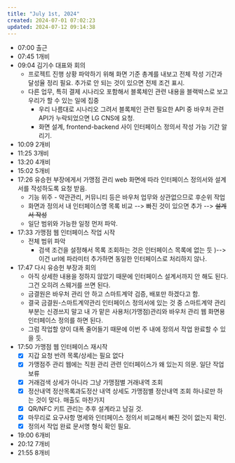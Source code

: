 ```yaml
---
title: "July 1st, 2024"
created: 2024-07-01 07:02:23
updated: 2024-07-12 09:14:38
---
```

  * 07:00 출근
  * 07:45 1개비
  * 09:04 김기수 대표와 회의
    * 프로젝트 진행 상황 파악하기 위해 화면 기준 총계를 내보고 전체 작성 기간과 달성율 정리 필요. 추가로 안 되는 것이 있으면 전제 조건 표시.
    * 다른 업무, 특히 결제 시나리오 포함해서 블록체인 관련 내용을 블랙박스로 보고 우리가 할 수 있는 일에 집중
      * 우리 나름대로 시나리오 그려서 블록체인 관련 필요한 API 중 바우처 관련 API가 누락되었으면 LG CNS에 요청.
      * 화면 설계, frontend-backend 사이 인터페이스 정의서 작성 가능 기간 알리기.
  * 10:09 2개비
  * 11:25 3개비
  * 13:20 4개비
  * 15:02 5개비
  * 17:26 유승헌 부장에게서 가맹점 관리 web 화면에 따라 인터페이스 정의서와 설계서를 작성하도록 요청 받음.
    * 기능 위주 - 약관관리, 커뮤니티 등은 바우처 업무와 상관없으므로 후순위 작업
    * 화면과 정의서 내 인터페이스명 목록 비교 --> 빠진 것이 있으면 추가 --> ~~설계서 작성~~
    * 일단 범위와 가능한 일정 먼저 파악.
  * 17:33 가맹점 웹 인터페이스 작업 시작
    * 전체 범위 파악
      * 검색 조건을 설정해서 목록 조회하는 것은 인터페이스 목록에 없는 듯 )--> 이건 url에 파라미터 추가하면 동일한 인터페이스로 처리하지 않나.
  * 17:47 다시 유승헌 부장과 회의
    * 아직 상세한 내용을 정하지 않았기 때문에 인터페이스 설계서까지 안 해도 된다. 그건 오히려 스웨거를 쓰면 된다.
    * 금결원은 바우처 관리 안 하고 스마트계약 검증, 배포만 하겠다고 함.
    * 결국 금결원-스마트계약관리 인터페이스 정의서에 있는 것 중 스마트계약 관리 부분는 신경쓰지 말고 내 가 맡은 사용처(가맹점)관리와 바우처 관리 웹 화면용 인터페이스 정의를 하면 된다.
    * 그럼 작업할 양이 대폭 줄어들기 때문에 이번 주 내에 정의서 작업 완료할 수 있을 듯.
  * 17:50 가맹점 웹 인터페이스 재시작
    * [x] 지갑 요청 반려 목록/상세는 필요 없다
    * [x] 가맹점주 관리 웹에는 직원 관리 관련 인터페이스가 왜 있는지 의문. 일단 작업 보류
    * [x] 거래검색 상세가 아니라 그냥 가맹점별 거래내역 조회
    * [x] 정산내역 정산목록과도정산 내역 상세도 가맹점별 정산내역 조회 하나로만 하는 것이 맞다. 매출도 마찬가지
    * [x] QR/NFC 키트 관리는 추후 설계라고 남길 것.
    * [x] 마무리로 요구사항 명세와 인터페이스 정의서 비교해서 빠진 것이 없는지 확인.
    * [x] 정의서 작업 완료 문서명 형식 확인 필요.
  * 19:00 6개비
  * 20:12 7개비
  * 21:55 8개비